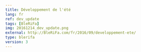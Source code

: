 ```yaml
---
title: Développement de l'été
lang: fr
ref: dev_update
tags: [BleRiFa]
img: 20161214_dev_update.png
external: http://BleRiFa.com/fr/2016/09/developpement-ete/
type: blerifa
version: 3
---
```

